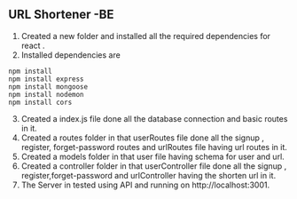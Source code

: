 ## URL Shortener -BE

1. Created a new folder and installed all the required dependencies for react .
2.  Installed dependencies are

```
npm install
npm install express
npm install mongoose
npm install nodemon
npm install cors

```
3. Created a index.js file done all the database connection and basic routes in it.
4. Created a routes  folder in that userRoutes  file done all the signup , register,  forget-password routes and urlRoutes file having url routes in it.
5. Created a models folder in that user file having schema for user and url.
6. Created a controller folder in that userController file done all the signup , register,forget-password and urlController having the shorten url in it.
7. The Server in tested using API and running on  http://localhost:3001.
